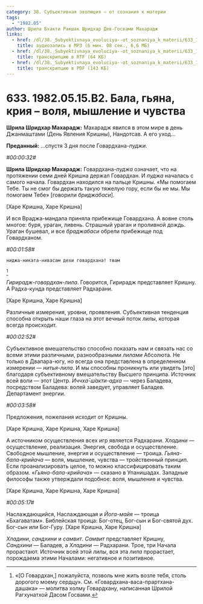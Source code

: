 ```yaml
---
category: 38. Субъективная эволюция — от сознания к материи
tags:
  - "1982.05"
author: Шрила Бхакти Ракшак Шридхар Дев-Госвами Махарадж
links:
  - href: /dl/38._Subyektivnaya_evoluciya--ot_soznaniya_k_materii/633_1982.05.15.B2_SridharMj_Bala_gjana_krija--volja_myshlenie_i_chuvstva.mp3
    title: аудиозапись в MP3 (6 мин. 08 сек., 6,6 МБ)
  - href: /dl/38._Subyektivnaya_evoluciya--ot_soznaniya_k_materii/633_1982.05.15.B2_SridharMj_Bala_gjana_krija--volja_myshlenie_i_chuvstva.rtf
    title: транскрипцию в RTF (64 КБ)
  - href: /dl/38._Subyektivnaya_evoluciya--ot_soznaniya_k_materii/633_1982.05.15.B2_SridharMj_Bala_gjana_krija--volja_myshlenie_i_chuvstva.pdf
    title: транскрипцию в PDF (143 КБ)
---
```


# 633. 1982.05.15.B2. Бала, гьяна, крия – воля, мышление и чувства

**Шрила Шридхар Махарадж:** Махарадж явился в этом мире в день Джанмаштами (День Явления Кришны), Нандотсав. А его уход…

**Преданный:** …спустя 3 дня после Говардхана-*пуджи*.

*#00:00:32#*

**Шрила Шридхар Махарадж:** Говардхана-*пуджа* означает, что на протяжении семи дней Кришна держал Говардхан. И *пуджа* началась с самого начала. Говардхан находился на пальце Кришны. «Мы помогаем Тебе. Ты не смог бы держать такую тяжелую гору, если бы не мы. Мы помогаем Тебе» [говорили *бриджабаси*].

[Харе Кришна, Харе Кришна]

И вся Враджа-мандала приняла прибежище Говардхана. А вовне столь многое: буря, ураган, ливень. Страшный ураган и проливной дождь. Ураган бушевал, и все *браджабаси* обрели прибежище под Говардханом.

*#00:01:58#*

    ниджа-никата-нивасам дехи говардхана! твам
[^_ftn1]

*Гирирадж-говардхан-лила*. Говорится, Гирирадж представляет Кришну. А Радха-кунда представляет Радхарани.

[Харе Кришна, Харе Кришна]

Различные измерения, уровни, проявления. Субъективная тенденция способна открыть наши глаза на этот вечный поток *лилы*, которая всегда происходит.

*#00:02:52#*

Субъективное вмешательство способно показать нам и связать нас со всеми этими различными, разнообразными *лилами* Абсолюта. Не только в Двапара-югу, но всегда она представлена в определенном измерении — *нитья-лила*. И мы способны проникнуть или увидеть [это] благодаря субъективному вмешательству Высшего принципа. Источник всей воли — этот Центр. *Иччха̄-ш́акти-адха* — через Баладева, посредством Баладева: волей заведует, управляет Баладев. Департамент энергии.

*#00:03:58#*

Предложения, пожелания исходит от Кришны.

[Харе Кришна, Харе Кришна, Харе Кришна]

А источником осуществления всех игр является Радхарани. *Хладини* — осуществление, реализация. Энергия, свобода и осуществление. Свободное мышление, энергия и осуществление — троица. *Гьяна-бала-крийача* — воля, мышление, чувства — тройственный принцип. Если проанализировать целое, то можно классифицировать таким образом. «*Гьяна-бала-крийача*» — сказано в Упанишадах. Западные философы также утверждали подобное: воля, мышление и чувства.

[Харе Кришна, Харе Кришна, Харе Кришна]

*#00:05:17#*

Наслаждающийся, Наслаждающая и *Йога-майя* — троица «Бхагаватам». Библейская троица: Бог-отец, Бог-сын и Бог-святой дух. Бог-сын или Бог-Гуру. [Харе Кришна, Харе Кришна]

*Хладини*, *сандхини* и *самвит*. *Самвит* представляет Кришну, *Сандхини* — Баладев, а *Хладини* — Радхарани. Трое, три Начала прорастают. Источник всей этой *лилы*, вся эта *лила* прорастает, порождаема этими Началами: негативное и позитивное.



[^_ftn1]: «[О Говардхан,] пожалуйста, позволь мне жить возле тебя, столь дорогого моему сердцу». См. «Говардхана-васа-прартхана-дашака» — молитва холму Говардхану, написанная Шрилой Рагхунатхой Дасом Госвами.

